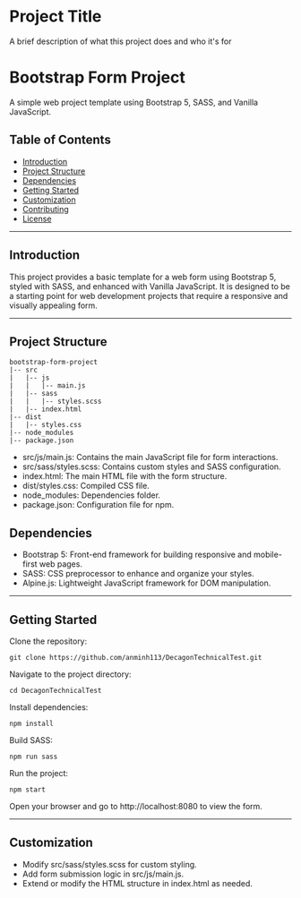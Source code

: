 
# Project Title

A brief description of what this project does and who it's for

# Bootstrap Form Project

A simple web project template using Bootstrap 5, SASS, and Vanilla JavaScript.

## Table of Contents

- [Introduction](#introduction)
- [Project Structure](#project-structure)
- [Dependencies](#dependencies)
- [Getting Started](#getting-started)
- [Customization](#customization)
- [Contributing](#contributing)
- [License](#license)

---

## Introduction

This project provides a basic template for a web form using Bootstrap 5, styled with SASS, and enhanced with Vanilla JavaScript. It is designed to be a starting point for web development projects that require a responsive and visually appealing form.

---

## Project Structure

```plaintext
bootstrap-form-project
|-- src
|   |-- js
|   |   |-- main.js
|   |-- sass
|   |   |-- styles.scss
|   |-- index.html
|-- dist
|   |-- styles.css
|-- node_modules
|-- package.json
```

- src/js/main.js: Contains the main JavaScript file for form interactions.
- src/sass/styles.scss: Contains custom styles and SASS configuration.
- index.html: The main HTML file with the form structure.
- dist/styles.css: Compiled CSS file.
- node_modules: Dependencies folder.
- package.json: Configuration file for npm.


## Dependencies
- Bootstrap 5: Front-end framework for building responsive and mobile-first web pages.
- SASS: CSS preprocessor to enhance and organize your styles.
- Alpine.js: Lightweight JavaScript framework for DOM manipulation.

---

## Getting Started

Clone the repository:
```
git clone https://github.com/anminh113/DecagonTechnicalTest.git
```
Navigate to the project directory:
```
cd DecagonTechnicalTest
```
Install dependencies:
```
npm install
```
Build SASS:
```
npm run sass
```
Run the project:
```
npm start
```

Open your browser and go to http://localhost:8080 to view the form.

---

## Customization

- Modify src/sass/styles.scss for custom styling.
- Add form submission logic in src/js/main.js.
- Extend or modify the HTML structure in index.html as needed.
